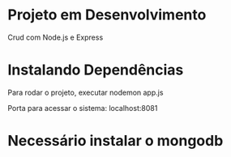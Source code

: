 <h1>Projeto em Desenvolvimento</h1>
<p>Crud com Node.js e Express</p>
<h1>Instalando Dependências</h1>
<p>Para rodar o projeto, executar nodemon app.js</p>
<p>Porta para acessar o sistema: localhost:8081</p>
<h1>Necessário instalar o mongodb</h1>
